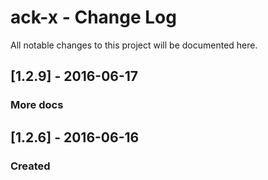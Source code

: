 # ack-x - Change Log
All notable changes to this project will be documented here.


## [1.2.9] - 2016-06-17
### More docs

## [1.2.6] - 2016-06-16
### Created